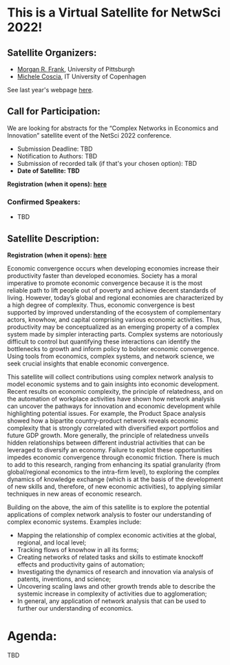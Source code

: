 # This is a Virtual Satellite for NetwSci 2022! 
## Satellite Organizers:
- [Morgan R. Frank](https://www.pitt.edu/~mrfrank), University of Pittsburgh
- [Michele Coscia](https://www.michelecoscia.com/), IT University of Copenhagen

See last year's webpage [here](https://mrfrank8176.github.io/Complex-Networks-in-Economics-and-Innovation/2021/).

## Call for Participation:
We are looking for abstracts for the “Complex Networks in Economics and Innovation” satellite event of the NetSci 2022 conference.
- Submission Deadline: TBD
- Notification to Authors: TBD
- Submission of recorded talk (if that's your chosen option): TBD
- **Date of Satellite: TBD**

**Registration (when it opens): [here](https://netsci2022.net/)**

### Confirmed Speakers:
- TBD

## Satellite Description:
**Registration (when it opens): [here](https://netsci2022.net/)**

Economic convergence occurs when developing economies increase their productivity faster than developed economies. Society has a moral imperative to promote economic convergence because it is the most reliable path to lift people out of poverty and achieve decent standards of living. However, today’s global and regional economies are characterized by a high degree of complexity. Thus, economic convergence is best supported by improved understanding of the ecosystem of complementary actors, knowhow, and capital comprising various economic activities. Thus, productivity may be conceptualized as an emerging property of a complex system made by simpler interacting parts. Complex systems are notoriously difficult to control but quantifying these interactions can identify the bottlenecks to growth and inform policy to bolster economic convergence. Using tools from economics, complex systems, and network science, we seek crucial insights that enable economic convergence.

This satellite will collect contributions using complex network analysis to model economic systems and to gain insights into economic development. Recent results on economic complexity, the principle of relatedness, and on the automation of workplace activities have shown how network analysis can uncover the pathways for innovation and economic development while highlighting potential issues. For example, the Product Space analysis showed how a bipartite country-product network reveals economic complexity that is strongly correlated with diversified export portfolios and future GDP growth. More generally, the principle of relatedness unveils hidden relationships between different industrial activities that can be leveraged to diversify an economy. Failure to exploit these opportunities impedes economic convergence through economic friction. There is much to add to this research, ranging from enhancing its spatial granularity (from global/regional economics to the intra-firm level), to exploring the complex dynamics of knowledge exchange (which is at the basis of the development of new skills and, therefore, of new economic activities), to applying similar techniques in new areas of economic research.

Building on the above, the aim of this satellite is to explore the potential applications of complex network analysis to foster our understanding of complex economic systems. Examples include:
- Mapping the relationship of complex economic activities at the global, regional, and local level;
- Tracking flows of knowhow in all its forms; 
- Creating networks of related tasks and skills to estimate knockoff effects and productivity gains of automation;
- Investigating the dynamics of research and innovation via analysis of patents, inventions, and science;
- Uncovering scaling laws and other growth trends able to describe the systemic increase in complexity of activities due to agglomeration;
- In general, any application of network analysis that can be used to further our understanding of economics.

# Agenda:
TBD
